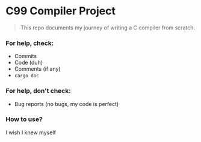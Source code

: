 # C99 Compiler Project

> This repo documents my journey of writing a C compiler from scratch.

### For help, check:  
- Commits  
- Code (duh)  
- Comments (if any)  
- `cargo doc`

### For help, don't check:  
- Bug reports (no bugs, my code is perfect)

### How to use?

I wish I knew myself